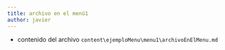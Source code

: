 ```yaml
---
title: archivo en el menú1
author: javier
---
```

 
* contenido del archivo `content\ejemploMenu\menu1\archivoEnElMenu.md`
